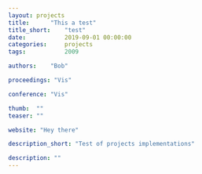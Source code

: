 ```yaml
---
layout: projects
title:  	"This a test"
title_short:  	"test"
date:   		2019-09-01 00:00:00
categories: 	projects
tags:			2009

authors: 	"Bob"

proceedings: "Vis"

conference: "Vis"

thumb: 	""
teaser: ""

website: "Hey there"

description_short: "Test of projects implementations"

description: ""
---
```


